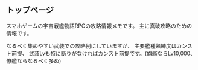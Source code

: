 ## トップページ

スマホゲームの宇宙戦艦物語RPGの攻略情報メモです。
主に真破攻略のための情報です。


なるべく集めやすい武装での攻略例にしていますが、
主要艦種熟練度はカンスト前提、
武装Lvも特に断りがなければカンスト前提です。(旗艦ならLv10,000、僚艦ならなるべく多め)
